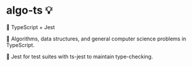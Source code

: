 # algo-ts 💡

🧰 TypeScript + Jest

📖 Algorithms, data structures, and general computer science problems in TypeScript.

🧪 Jest for test suites with ts-jest to maintain type-checking.

